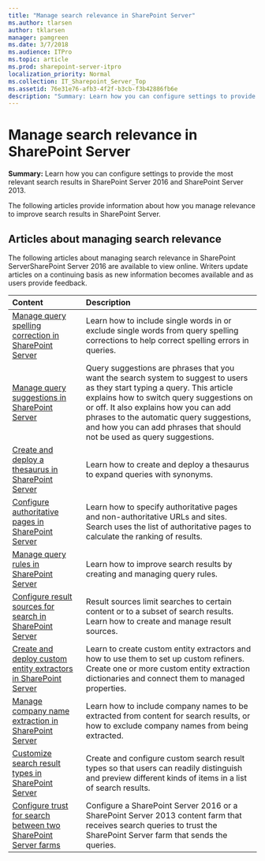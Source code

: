 ```yaml
---
title: "Manage search relevance in SharePoint Server"
ms.author: tlarsen
author: tklarsen
manager: pamgreen
ms.date: 3/7/2018
ms.audience: ITPro
ms.topic: article
ms.prod: sharepoint-server-itpro
localization_priority: Normal
ms.collection: IT_Sharepoint_Server_Top
ms.assetid: 76e31e76-afb3-4f2f-b3cb-f3b42886fb6e
description: "Summary: Learn how you can configure settings to provide the most relevant search results in SharePoint Server 2016 and SharePoint Server 2013."
---
```


# Manage search relevance in SharePoint Server

 **Summary:** Learn how you can configure settings to provide the most relevant search results in SharePoint Server 2016 and SharePoint Server 2013. 
  
The following articles provide information about how you manage relevance to improve search results in SharePoint Server.
  
## Articles about managing search relevance

The following articles about managing search relevance in SharePoint ServerSharePoint Server 2016 are available to view online. Writers update articles on a continuing basis as new information becomes available and as users provide feedback.
  
|                                                             **Content**                                                             |                                                                                                                                                             **Description**                                                                                                                                                             |
| :---------------------------------------------------------------------------------------------------------------------------------- | :-------------------------------------------------------------------------------------------------------------------------------------------------------------------------------------------------------------------------------------------------------------------------------------------------------------------------------------- |
| [Manage query spelling correction in SharePoint Server](manage-query-spelling-correction.md)                                        | Learn how to include single words in or exclude single words from query spelling corrections to help correct spelling errors in queries.                                                                                                                                                                                                |
| [Manage query suggestions in SharePoint Server](manage-query-suggestions.md)                                                        | Query suggestions are phrases that you want the search system to suggest to users as they start typing a query. This article explains how to switch query suggestions on or off. It also explains how you can add phrases to the automatic query suggestions, and how you can add phrases that should not be used as query suggestions. |
| [Create and deploy a thesaurus in SharePoint Server](create-and-deploy-a-thesaurus.md)                                              | Learn how to create and deploy a thesaurus to expand queries with synonyms.                                                                                                                                                                                                                                                             |
| [Configure authoritative pages in SharePoint Server](configure-authoritative-pages.md)                                              | Learn how to specify authoritative pages and non-authoritative URLs and sites. Search uses the list of authoritative pages to calculate the ranking of results.                                                                                                                                                                         |
| [Manage query rules in SharePoint Server](manage-query-rules.md)                                                                    | Learn how to improve search results by creating and managing query rules.                                                                                                                                                                                                                                                               |
| [Configure result sources for search in SharePoint Server](configure-result-sources-for-search.md)                                  | Result sources limit searches to certain content or to a subset of search results. Learn how to create and manage result sources.                                                                                                                                                                                                       |
| [Create and deploy custom entity extractors in SharePoint Server](create-and-deploy-custom-entity-extractors.md)                    | Learn to create custom entity extractors and how to use them to set up custom refiners. Create one or more custom entity extraction dictionaries and connect them to managed properties.                                                                                                                                                |
| [Manage company name extraction in SharePoint Server](manage-company-name-extraction.md)                                            | Learn how to include company names to be extracted from content for search results, or how to exclude company names from being extracted.                                                                                                                                                                                               |
| [Customize search result types in SharePoint Server](customize-search-result-types.md)                                              | Create and configure custom search result types so that users can readily distinguish and preview different kinds of items in a list of search results.                                                                                                                                                                                 |
| [Configure trust for search between two SharePoint Server farms](configure-trust-for-search-between-two-sharepoint-server-farms.md) | Configure a SharePoint Server 2016 or a SharePoint Server 2013 content farm that receives search queries to trust the SharePoint Server farm that sends the queries.                                                                                                                                                                    |
   

